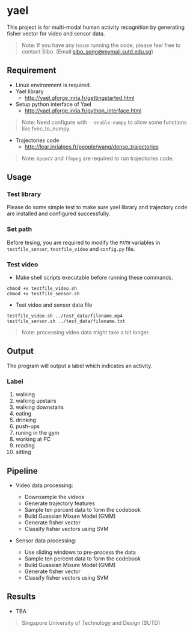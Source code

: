 yael
=========

This project is for multi-modal human activity recognition by generating fisher vector for video and sensor data. 

> Note: If you have any issue running the code, please feel free to contact Sibo. (Email:sibo_song@mymail.sutd.edu.sg)

## Requirement
+ Linux environment is required.
+ Yael library
	+ http://yael.gforge.inria.fr/gettingstarted.html
+ Setup python interface of Yael 
	+ http://yael.gforge.inria.fr/python_interface.html

> Note: Need configure with `--enable-numpy` to allow some functions like fvec_to_numpy.

+ Trajectories code
	+ http://lear.inrialpes.fr/people/wang/dense_trajectories

> Note: `OpenCV` and `ffmpeg` are required to run trajectories code.

## Usage

### Test library
Please do some simple test to make sure yael library and trajectory code are installed and configured successfully.

### Set path
Before tesing, you are required to modify the `PATH` variables in `testfile_sensor`, `testfile_video` and `config.py` file.

### Test video
+ Make shell scripts executable before running these commands.
```shell
chmod +x testfile_video.sh
chmod +x testfile_sensor.sh
```
+ Test video and sensor data file
```shell
testfile_video.sh ../test_data/filename.mp4
testfile_sensor.sh ../test_data/filename.txt
```
> Note: processing video data might take a bit longer.

## Output
The program will output a label which indicates an activity.
### Label
1. walking 
2. walking upstairs 
3. walking downstairs 
4. eating 
5. drinking 
6. push-ups 
7. runing in the gym 
8. working at PC 
9. reading 
10. sitting  

## Pipeline
+ Video data processing: 
	+ Downsample the videos 
	+ Generate trajectory features
	+ Sample ten percent data to form the codebook
	+ Build Guassian Mixure Model (GMM)
	+ Generate fisher vector
	+ Classify fisher vectors using SVM

+ Sensor data processing:
	+ Use sliding windows to pre-process the data
	+ Sample ten percent data to form the codebook
	+ Build Guassian Mixure Model (GMM)
	+ Generate fisher vector
	+ Classify fisher vectors using SVM

## Results
+ TBA

> Singapore University of Technology and Design (SUTD)